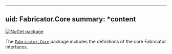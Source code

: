 <!--
SPDX-FileCopyrightText: 2025 Friedrich von Never <friedrich@fornever.me>

SPDX-License-Identifier: MIT
-->

---
uid: Fabricator.Core
summary: *content
---

[![NuGet package][nuget.badge]][nuget.page]

The [`Fabricator.Core`][core] package includes the definitions of the core Fabricator interfaces.

[core]: xref:Fabricator.Core
[nuget.badge]: https://img.shields.io/nuget/v/FVNever.Fabricator.Core
[nuget.page]: https://www.nuget.org/packages/FVNever.Fabricator.Core
